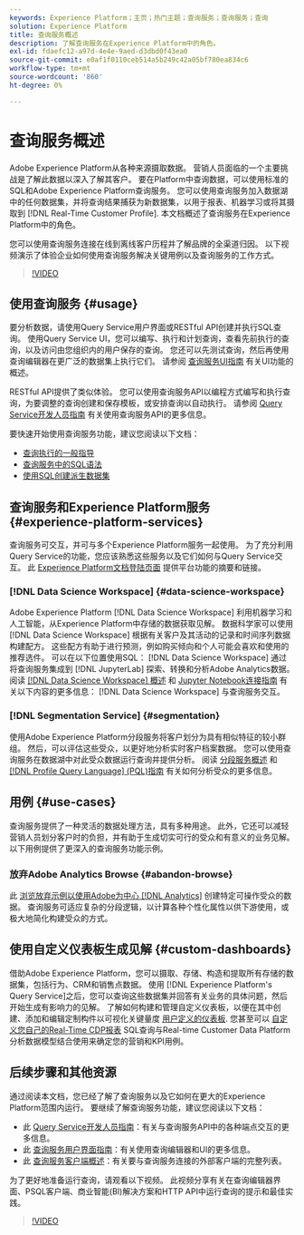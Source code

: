 ```yaml
---
keywords: Experience Platform；主页；热门主题；查询服务；查询服务；查询
solution: Experience Platform
title: 查询服务概述
description: 了解查询服务在Experience Platform中的角色。
exl-id: fdaefc12-a97d-4e4e-9aed-d3dbd0f43ea0
source-git-commit: e0af1f0110ceb514a5b249c42a05bf780ea834c6
workflow-type: tm+mt
source-wordcount: '860'
ht-degree: 0%

---
```


# 查询服务概述

Adobe Experience Platform从各种来源摄取数据。 营销人员面临的一个主要挑战是了解此数据以深入了解其客户。 要在Platform中查询数据，可以使用标准的SQL和Adobe Experience Platform查询服务。 您可以使用查询服务加入数据湖中的任何数据集，并将查询结果捕获为新数据集，以用于报表、机器学习或将其摄取到 [!DNL Real-Time Customer Profile]. 本文档概述了查询服务在Experience Platform中的角色。

您可以使用查询服务连接在线到离线客户历程并了解品牌的全渠道归因。 以下视频演示了体验企业如何使用查询服务解决关键用例以及查询服务的工作方式。

>[!VIDEO](https://video.tv.adobe.com/v/29795?quality=12&learn=on)

## 使用查询服务 {#usage}

要分析数据，请使用Query Service用户界面或RESTful API创建并执行SQL查询。
使用Query Service UI，您可以编写、执行和计划查询，查看先前执行的查询，以及访问由您组织内的用户保存的查询。 您还可以先测试查询，然后再使用查询编辑器在更广泛的数据集上执行它们。 请参阅 [查询服务UI指南](ui/overview.md) 有关UI功能的概述。

RESTful API提供了类似体验。 您可以使用查询服务API以编程方式编写和执行查询，为要调整的查询创建和保存模板，或安排查询以自动执行。 请参阅 [Query Service开发人员指南](api/getting-started.md) 有关使用查询服务API的更多信息。

要快速开始使用查询服务功能，建议您阅读以下文档：

- [查询执行的一般指导](./best-practices/writing-queries.md)
- [查询服务中的SQL语法](./sql/syntax.md)
- [使用SQL创建派生数据集](./data-distiller/derived-datasets/create-derived-datasets-with-sql.md)

## 查询服务和Experience Platform服务 {#experience-platform-services}

查询服务可交互，并可与多个Experience Platform服务一起使用。 为了充分利用Query Service的功能，您应该熟悉这些服务以及它们如何与Query Service交互。 此 [Experience Platform文档登陆页面](https://experienceleague.adobe.com/docs/experience-platform.html) 提供平台功能的摘要和链接。

### [!DNL Data Science Workspace] {#data-science-workspace}

Adobe Experience Platform [!DNL Data Science Workspace] 利用机器学习和人工智能，从Experience Platform中存储的数据获取见解。 数据科学家可以使用 [!DNL Data Science Workspace] 根据有关客户及其活动的记录和时间序列数据构建配方。 这些配方有助于进行预测，例如购买倾向和个人可能会喜欢和使用的推荐选件。 可以在以下位置使用SQL： [!DNL Data Science Workspace] 通过将查询服务集成到 [!DNL JupyterLab] 探索、转换和分析Adobe Analytics数据。 阅读 [[!DNL Data Science Workspace] 概述](../data-science-workspace/home.md) 和 [Jupyter Notebook连接指南](./clients/jupyter-notebook.md) 有关以下内容的更多信息： [!DNL Data Science Workspace] 与查询服务交互。

### [!DNL Segmentation Service] {#segmentation}

使用Adobe Experience Platform分段服务将客户划分为具有相似特征的较小群组。 然后，可以评估这些受众，以更好地分析实时客户档案数据。 您可以使用查询服务在数据湖中对此受众数据运行查询并提供分析。 阅读 [分段服务概述](../segmentation/home.md) 和 [[!DNL Profile Query Language] (PQL)指南](../segmentation/pql/overview.md) 有关如何分析受众的更多信息。

## 用例 {#use-cases}

查询服务提供了一种灵活的数据处理方法，具有多种用途。 此外，它还可以减轻营销人员划分客户时的负担，并有助于生成切实可行的受众和有意义的业务见解。 以下用例提供了更深入的查询服务功能示例。

### 放弃Adobe Analytics Browse {#abandon-browse}

此 [浏览放弃示例以使用Adobe为中心 [!DNL Analytics]](./use-cases/abandoned-browse.md) 创建特定可操作受众的数据。 查询服务可适应复杂的分段逻辑，以计算各种个性化属性以供下游使用，或极大地简化构建受众的方式。

## 使用自定义仪表板生成见解 {#custom-dashboards}

借助Adobe Experience Platform，您可以摄取、存储、构造和提取所有存储的数据集，包括行为、CRM和销售点数据。 使用 [!DNL Experience Platform's Query Service]之后，您可以查询这些数据集并回答有关业务的具体问题，然后开始生成有影响力的见解。 了解如何构建和管理自定义仪表板，以便在其中创建、添加和编辑定制构件以可视化关键量度 [用户定义的仪表板](../dashboards/user-defined-dashboards.md). 您甚至可以 [自定义您自己的Real-Time CDP报表](../dashboards/data-models/cdp-insights-data-model-b2c.md) SQL查询与Real-time Customer Data Platform分析数据模型结合使用来确定您的营销和KPI用例。

## 后续步骤和其他资源

通过阅读本文档，您已经了解了查询服务以及它如何在更大的Experience Platform范围内运行。 要继续了解查询服务功能，建议您阅读以下文档：

- 此 [Query Service开发人员指南](api/getting-started.md)：有关与查询服务API中的各种端点交互的更多信息。
- 此 [查询服务用户界面指南](ui/overview.md)：有关使用查询编辑器和UI的更多信息。
- 此 [查询服务客户端概述](clients/overview.md)：有关要与查询服务连接的外部客户端的完整列表。

为了更好地准备运行查询，请观看以下视频。 此视频分享有关在查询编辑器界面、PSQL客户端、商业智能(BI)解决方案和HTTP API中运行查询的提示和最佳实践。

>[!VIDEO](https://video.tv.adobe.com/v/29811?quality=12&learn=on)
